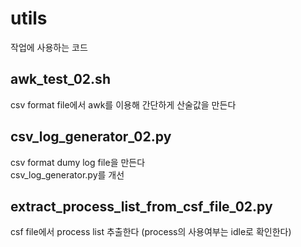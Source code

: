 # utils
작업에 사용하는 코드

## awk_test_02.sh
csv format file에서 awk를 이용해 간단하게 산술값을 만든다

## csv_log_generator_02.py
csv format dumy log file을 만든다  
csv_log_generator.py를 개선 

## extract_process_list_from_csf_file_02.py
csf file에서 process list 추출한다 (process의 사용여부는 idle로 확인한다)
